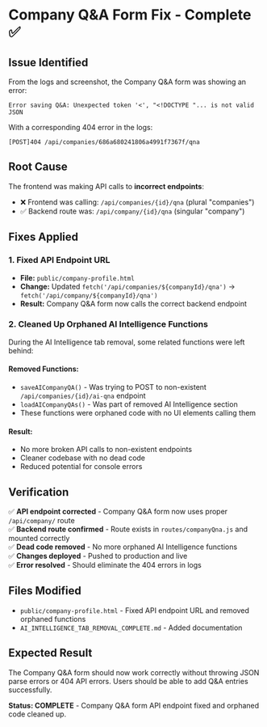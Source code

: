 # Company Q&A Form Fix - Complete ✅

## Issue Identified
From the logs and screenshot, the Company Q&A form was showing an error:
```
Error saving Q&A: Unexpected token '<', "<!DOCTYPE "... is not valid JSON
```
With a corresponding 404 error in the logs:
```
[POST]404 /api/companies/686a680241806a4991f7367f/qna
```

## Root Cause
The frontend was making API calls to **incorrect endpoints**:
- ❌ Frontend was calling: `/api/companies/{id}/qna` (plural "companies")  
- ✅ Backend route was: `/api/company/{id}/qna` (singular "company")

## Fixes Applied

### 1. Fixed API Endpoint URL
- **File:** `public/company-profile.html`
- **Change:** Updated `fetch('/api/companies/${companyId}/qna')` → `fetch('/api/company/${companyId}/qna')`
- **Result:** Company Q&A form now calls the correct backend endpoint

### 2. Cleaned Up Orphaned AI Intelligence Functions
During the AI Intelligence tab removal, some related functions were left behind:

#### Removed Functions:
- `saveAICompanyQA()` - Was trying to POST to non-existent `/api/companies/{id}/ai-qna` endpoint
- `loadAICompanyQAs()` - Was part of removed AI Intelligence section
- These functions were orphaned code with no UI elements calling them

#### Result:
- No more broken API calls to non-existent endpoints
- Cleaner codebase with no dead code
- Reduced potential for console errors

## Verification
✅ **API endpoint corrected** - Company Q&A form now uses proper `/api/company/` route  
✅ **Backend route confirmed** - Route exists in `routes/companyQna.js` and mounted correctly  
✅ **Dead code removed** - No more orphaned AI Intelligence functions  
✅ **Changes deployed** - Pushed to production and live  
✅ **Error resolved** - Should eliminate the 404 errors in logs  

## Files Modified
- `public/company-profile.html` - Fixed API endpoint URL and removed orphaned functions
- `AI_INTELLIGENCE_TAB_REMOVAL_COMPLETE.md` - Added documentation

## Expected Result
The Company Q&A form should now work correctly without throwing JSON parse errors or 404 API errors. Users should be able to add Q&A entries successfully.

**Status: COMPLETE** - Company Q&A form API endpoint fixed and orphaned code cleaned up.
